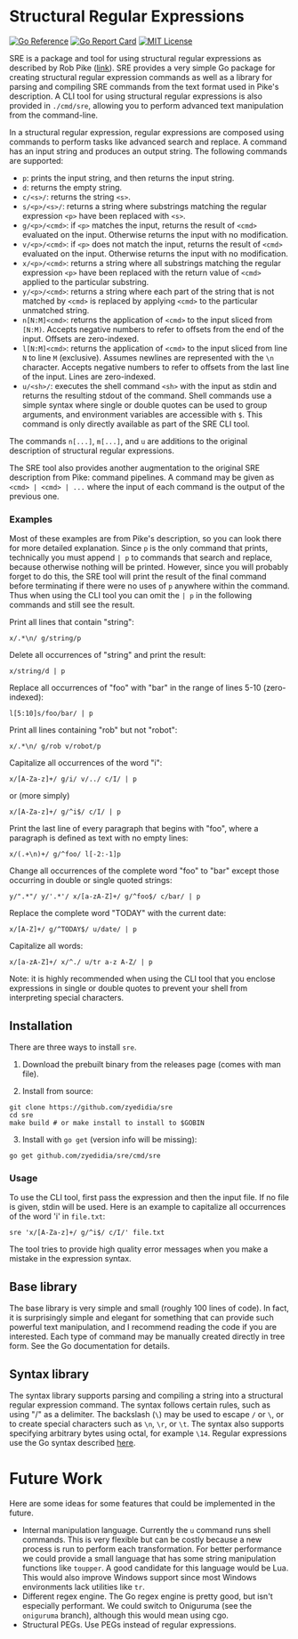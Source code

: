 # Structural Regular Expressions

[![Go Reference](https://pkg.go.dev/badge/github.com/zyedidia/sre.svg)](https://pkg.go.dev/github.com/zyedidia/sre)
[![Go Report Card](https://goreportcard.com/badge/github.com/zyedidia/sre)](https://goreportcard.com/report/github.com/zyedidia/sre)
[![MIT License](https://img.shields.io/badge/license-MIT-blue.svg)](https://github.com/zyedidia/sre/blob/master/LICENSE)

SRE is a package and tool for using structural regular expressions as described
by Rob Pike ([link](http://doc.cat-v.org/bell_labs/structural_regexps/)). SRE
provides a very simple Go package for creating structural regular expression
commands as well as a library for parsing and compiling SRE commands from the
text format used in Pike's description. A CLI tool for using structural regular
expressions is also provided in `./cmd/sre`, allowing you to perform advanced
text manipulation from the command-line.

In a structural regular expression, regular expressions are composed using
commands to perform tasks like advanced search and replace. A command has
an input string and produces an output string. The following commands are
supported:

* `p`: prints the input string, and then returns the input string.
* `d`: returns the empty string.
* `c/<s>/`: returns the string `<s>`.
* `s/<p>/<s>/`: returns a string where substrings matching the regular
  expression `<p>` have been replaced with `<s>`.
* `g/<p>/<cmd>`: if `<p>` matches the input, returns the result of `<cmd>`
  evaluated on the input. Otherwise returns the input with no modification.
* `v/<p>/<cmd>`: if `<p>` does not match the input, returns the result of
  `<cmd>` evaluated on the input. Otherwise returns the input with no
  modification.
* `x/<p>/<cmd>`: returns a string where all substrings matching the regular
  expression `<p>` have been replaced with the return value of `<cmd>` applied
  to the particular substring.
* `y/<p>/<cmd>`: returns a string where each part of the string that is not
  matched by `<cmd>` is replaced by applying `<cmd>` to the particular
  unmatched string.
* `n[N:M]<cmd>`: returns the application of `<cmd>` to the input sliced from
  `[N:M)`. Accepts negative numbers to refer to offsets from the end of the
  input. Offsets are zero-indexed.
* `l[N:M]<cmd>`: returns the application of `<cmd>` to the input sliced from
  line `N` to line `M` (exclusive).  Assumes newlines are represented with the
  `\n` character. Accepts negative numbers to refer to offsets from the last
  line of the input. Lines are zero-indexed.
* `u/<sh>/`: executes the shell command `<sh>` with the input as stdin and
  returns the resulting stdout of the command. Shell commands use a simple
  syntax where single or double quotes can be used to group arguments, and
  environment variables are accessible with `$`. This command is only directly
  available as part of the SRE CLI tool.

The commands `n[...]`, `m[...]`, and `u` are additions to the original
description of structural regular expressions.

The SRE tool also provides another augmentation to the original SRE description
from Pike: command pipelines. A command may be given as `<cmd> | <cmd> | ...`
where the input of each command is the output of the previous one.

### Examples

Most of these examples are from Pike's description, so you can look there for
more detailed explanation. Since `p` is the only command that prints,
technically you must append `| p` to commands that search and replace, because
otherwise nothing will be printed. However, since you will probably forget to
do this, the SRE tool will print the result of the final command before
terminating if there were no uses of `p` anywhere within the command. Thus when
using the CLI tool you can omit the `| p` in the following commands and still
see the result.

Print all lines that contain "string":

```
x/.*\n/ g/string/p
```

Delete all occurrences of "string" and print the result:

```
x/string/d | p
```

Replace all occurrences of "foo" with "bar" in the range of lines 5-10
(zero-indexed):

```
l[5:10]s/foo/bar/ | p
```

Print all lines containing "rob" but not "robot":

```
x/.*\n/ g/rob v/robot/p
```

Capitalize all occurrences of the word "i":

```
x/[A-Za-z]+/ g/i/ v/../ c/I/ | p
```

or (more simply)

```
x/[A-Za-z]+/ g/^i$/ c/I/ | p
```

Print the last line of every paragraph that begins with "foo", where a
paragraph is defined as text with no empty lines:

```
x/(.+\n)+/ g/^foo/ l[-2:-1]p
```

Change all occurrences of the complete word "foo" to "bar" except those
occurring in double or single quoted strings:

```
y/".*"/ y/'.*'/ x/[a-zA-Z]+/ g/^foo$/ c/bar/ | p
```

Replace the complete word "TODAY" with the current date:

```
x/[A-Z]+/ g/^TODAY$/ u/date/ | p
```

Capitalize all words:

```
x/[a-zA-Z]+/ x/^./ u/tr a-z A-Z/ | p
```

Note: it is highly recommended when using the CLI tool that you enclose
expressions in single or double quotes to prevent your shell from interpreting
special characters.

## Installation

There are three ways to install `sre`.

1. Download the prebuilt binary from the releases page (comes with man file).

2. Install from source:

```
git clone https://github.com/zyedidia/sre
cd sre
make build # or make install to install to $GOBIN
```

3. Install with `go get` (version info will be missing):

```
go get github.com/zyedidia/sre/cmd/sre
```

### Usage

To use the CLI tool, first pass the expression and then the input file. If no
file is given, stdin will be used. Here is an example to capitalize all
occurrences of the word 'i' in `file.txt`:

```
sre 'x/[A-Za-z]+/ g/^i$/ c/I/' file.txt
```

The tool tries to provide high quality error messages when you make a mistake
in the expression syntax.

## Base library

The base library is very simple and small (roughly 100 lines of code). In fact,
it is surprisingly simple and elegant for something that can provide such
powerful text manipulation, and I recommend reading the code if you are
interested. Each type of command may be manually created directly in tree form.
See the Go documentation for details.

## Syntax library

The syntax library supports parsing and compiling a string into a structural
regular expression command. The syntax follows certain rules, such as using "/"
as a delimiter. The backslash (`\`) may be used to escape `/` or `\`, or to
create special characters such as `\n`, `\r`, or `\t`. The syntax also supports
specifying arbitrary bytes using octal, for example `\14`. Regular expressions
use the Go syntax described [here](https://golang.org/pkg/regexp/syntax/).

# Future Work

Here are some ideas for some features that could be implemented in the future.

* Internal manipulation language. Currently the `u` command runs shell
  commands. This is very flexible but can be costly because a new process is
  run to perform each transformation. For better performance we could provide a
  small language that has some string manipulation functions like `toupper`. A
  good candidate for this language would be Lua. This would also improve
  Windows support since most Windows environments lack utilities like `tr`.
* Different regex engine. The Go regex engine is pretty good, but isn't
  especially performant. We could switch to Oniguruma (see the `oniguruma`
  branch), although this would mean using cgo.
* Structural PEGs. Use PEGs instead of regular expressions.
